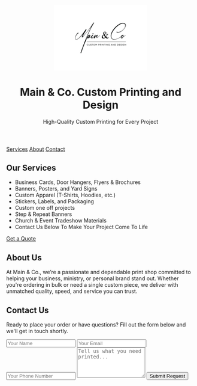 <!DOCTYPE html>
<html lang="en">
<head>
  <meta charset="UTF-8" />
  <meta name="viewport" content="width=device-width, initial-scale=1.0" />
</head>
<body>
  <header>
  <img src="logo.png" alt="Main & Co. Logo" style="width: 250px; height: auto; margin-bottom: 40px; display: block; margin-left: auto; margin-right: auto;">
  <h1>Main & Co. Custom Printing and Design</h1>
  <p>High-Quality Custom Printing for Every Project</p>
</header>

  <nav>
    <a href="#services">Services</a>
    <a href="#about">About</a>
    <a href="#contact">Contact</a>
  </nav>

  <section id="services" class="services">
    <h2>Our Services</h2>
    <ul>
      <li>Business Cards, Door Hangers, Flyers & Brochures</li>
      <li>Banners, Posters, and Yard Signs</li>
      <li>Custom Apparel (T-Shirts, Hoodies, etc.)</li>
      <li>Stickers, Labels, and Packaging</li>
      <li>Custom one off projects</li>
      <li>Step & Repeat Banners</li>
      <li>Church & Event Tradeshow Materials</li>
      <li>Contact Us Below To Make Your Project Come To Life</li>
    </ul>
    <a href="#contact" class="cta-button">Get a Quote</a>
  </section>

  <section id="about" class="services">
    <h2>About Us</h2>
    <p>At Main & Co., we’re a passionate and dependable print shop committed to helping your business, ministry, or personal brand stand out. Whether you're ordering in bulk or need a single custom piece, we deliver with unmatched quality, speed, and service you can trust.</p>
  </section>

  <section id="contact" class="contact">
    <h2>Contact Us</h2>
    <p>Ready to place your order or have questions? Fill out the form below and we'll get in touch shortly.</p>
    <form name="submit-to-google-sheet">
      <input type="text" name="name" placeholder="Your Name" required>
      <input type="email" name="email" placeholder="Your Email" required>
      <input type="text" name="phone" placeholder="Your Phone Number">
      <textarea name="message" placeholder="Tell us what you need printed..." rows="5" required></textarea>
      <button type="submit">Submit Request</button>
      <p id="form-message"></p>
    </form>
    <script>
      const scriptURL = 'https://script.google.com/macros/s/AKfycbzYFupJtyLkSdKg3jm0D-XuIqHHs8vJ_ERsFh9i3JpPAbxGb6vq2OW9KQ1DL4-b0gJ9/exec';
      const form = document.forms['submit-to-google-sheet'];
      const message = document.getElementById('form-message');

      form.addEventListener('submit', e => {
        e.preventDefault();
        fetch(scriptURL, { method: 'POST', body: new FormData(form) })
          .then(response => {
            message.style.display = 'block';
            message.style.color = 'green';
            message.textContent = '✅ Thank you! Your request has been submitted.';
            form.reset();
          })
          .catch(error => {
            message.style.display = 'block';
            message.style.color = 'red';
            message.textContent = '⚠️ Something went wrong. Please try again.';
          });
      });
    </script>
  </section>

  <footer>
    <p>&copy; 2024 Main & Co. Custom Printing and Design. All rights reserved.</p>
  </footer>
</body>
</html>
